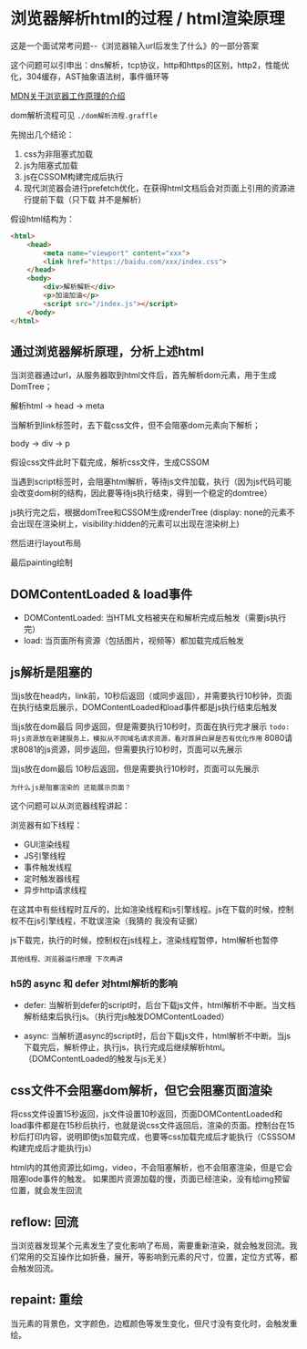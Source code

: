 <!--
 * @Author: ymq
 * @Date: 2021-12-21 16:29:23
 * @LastEditTime: 2022-06-14 15:51:08
 * @LastEditors: ymq
 * @Description: 
-->

# 浏览器解析html的过程 / html渲染原理

这是一个面试常考问题--《浏览器输入url后发生了什么》的一部分答案

这个问题可以引申出：dns解析，tcp协议，http和https的区别，http2，性能优化，304缓存，AST抽象语法树，事件循环等

[MDN关于浏览器工作原理的介绍](https://developer.mozilla.org/zh-CN/docs/Web/Performance/How_browsers_work)

dom解析流程可见 `./dom解析流程.graffle`

先抛出几个结论：

1. css为非阻塞式加载
2. js为阻塞式加载
3. js在CSSOM构建完成后执行
4. 现代浏览器会进行prefetch优化，在获得html文档后会对页面上引用的资源进行提前下载（只下载 并不是解析）

假设html结构为：

```html
<html>
    <head>
        <meta name="viewport" content="xxx">
        <link href="https://baidu.com/xxx/index.css">
    </head>
    <body>
        <div>解析解析</div>
        <p>加油加油</p>
        <script src="/index.js"></script>
    </body>
</html>
```

## 通过浏览器解析原理，分析上述html

当浏览器通过url，从服务器取到html文件后，首先解析dom元素，用于生成DomTree；

解析html -> head -> meta

当解析到link标签时，去下载css文件，但不会阻塞dom元素向下解析；

body -> div -> p

假设css文件此时下载完成，解析css文件，生成CSSOM

当遇到script标签时，会阻塞html解析，等待js文件加载，执行（因为js代码可能会改变dom树的结构，因此要等待js执行结束，得到一个稳定的domtree）

js执行完之后，根据domTree和CSSOM生成renderTree (display: none的元素不会出现在渲染树上，visibility:hidden的元素可以出现在渲染树上)

然后进行layout布局

最后painting绘制

## DOMContentLoaded & load事件

* DOMContentLoaded: 当HTML文档被夹在和解析完成后触发（需要js执行完）
* load: 当页面所有资源（包括图片，视频等）都加载完成后触发

## js解析是阻塞的

当js放在head内，link前，10秒后返回（或同步返回），并需要执行10秒钟，页面在执行结束后展示，DOMContentLoaded和load事件都是js执行结束后触发

当js放在dom最后 同步返回，但是需要执行10秒时，页面在执行完才展示
`todo: 将js资源放在新建服务上，模拟从不同域名请求资源，看对首屏白屏是否有优化作用`
8080请求8081的js资源，同步返回，但需要执行10秒时，页面可以先展示

当js放在dom最后 10秒后返回，但是需要执行10秒时，页面可以先展示

`为什么js是阻塞渲染的 还能展示页面？`

这个问题可以从浏览器线程讲起：

浏览器有如下线程：

* GUI渲染线程
* JS引擎线程
* 事件触发线程
* 定时触发器线程
* 异步http请求线程

在这其中有些线程时互斥的，比如渲染线程和js引擎线程。js在下载的时候，控制权不在js引擎线程，不耽误渲染（我猜的 我没有证据）

js下载完，执行的时候，控制权在js线程上，渲染线程暂停，html解析也暂停

`其他线程、浏览器运行原理 下次再讲`

### h5的 async 和 defer 对html解析的影响

* defer: 当解析到defer的script时，后台下载js文件，html解析不中断。当文档解析结束后执行js。（执行完js触发DOMContentLoaded）

* async: 当解析道async的script时，后台下载js文件，html解析不中断。当js下载完后，解析停止，执行js，执行完成后继续解析html。（DOMContentLoaded的触发与js无关）

## css文件不会阻塞dom解析，但它会阻塞页面渲染

将css文件设置15秒返回，js文件设置10秒返回，页面DOMContentLoaded和load事件都是在15秒后执行，也就是说css文件返回后，渲染的页面。控制台在15秒后打印内容，说明即使js加载完成，也要等css加载完成后才能执行（CSSSOM构建完成后才能执行js）

html内的其他资源比如img，video，不会阻塞解析，也不会阻塞渲染，但是它会阻塞lode事件的触发。
如果图片资源加载的慢，页面已经渲染，没有给img预留位置，就会发生回流

## reflow: 回流

当浏览器发现某个元素发生了变化影响了布局，需要重新渲染，就会触发回流。我们常用的交互操作比如折叠，展开，等影响到元素的尺寸，位置，定位方式等，都会触发回流。

## repaint: 重绘

当元素的背景色，文字颜色，边框颜色等发生变化，但尺寸没有变化时，会触发重绘。
